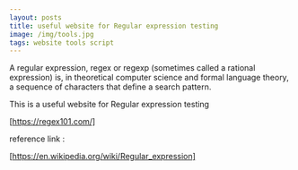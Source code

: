 ```yaml
---
layout: posts
title: useful website for Regular expression testing
image: /img/tools.jpg
tags: website tools script
---
```


A regular expression, regex or regexp (sometimes called a rational expression) is, in theoretical computer science and formal language theory, a sequence of characters that define a search pattern.

This is a useful website for Regular expression testing

[https://regex101.com/]


reference link :

[https://en.wikipedia.org/wiki/Regular_expression]
